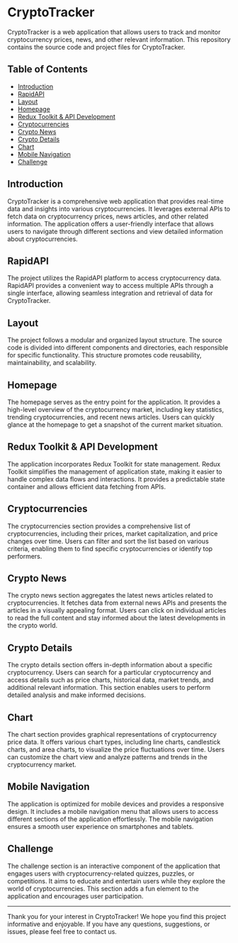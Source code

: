 # CryptoTracker

CryptoTracker is a web application that allows users to track and monitor cryptocurrency prices, news, and other relevant information. This repository contains the source code and project files for CryptoTracker.

## Table of Contents

- [Introduction](#introduction)
- [RapidAPI](#rapidapi)
- [Layout](#layout)
- [Homepage](#homepage)
- [Redux Toolkit & API Development](#redux-toolkit--api-development)
- [Cryptocurrencies](#cryptocurrencies)
- [Crypto News](#crypto-news)
- [Crypto Details](#crypto-details)
- [Chart](#chart)
- [Mobile Navigation](#mobile-navigation)
- [Challenge](#challenge)

## Introduction

CryptoTracker is a comprehensive web application that provides real-time data and insights into various cryptocurrencies. It leverages external APIs to fetch data on cryptocurrency prices, news articles, and other related information. The application offers a user-friendly interface that allows users to navigate through different sections and view detailed information about cryptocurrencies.

## RapidAPI

The project utilizes the RapidAPI platform to access cryptocurrency data. RapidAPI provides a convenient way to access multiple APIs through a single interface, allowing seamless integration and retrieval of data for CryptoTracker.

## Layout

The project follows a modular and organized layout structure. The source code is divided into different components and directories, each responsible for specific functionality. This structure promotes code reusability, maintainability, and scalability.

## Homepage

The homepage serves as the entry point for the application. It provides a high-level overview of the cryptocurrency market, including key statistics, trending cryptocurrencies, and recent news articles. Users can quickly glance at the homepage to get a snapshot of the current market situation.

## Redux Toolkit & API Development

The application incorporates Redux Toolkit for state management. Redux Toolkit simplifies the management of application state, making it easier to handle complex data flows and interactions. It provides a predictable state container and allows efficient data fetching from APIs.

## Cryptocurrencies

The cryptocurrencies section provides a comprehensive list of cryptocurrencies, including their prices, market capitalization, and price changes over time. Users can filter and sort the list based on various criteria, enabling them to find specific cryptocurrencies or identify top performers.

## Crypto News

The crypto news section aggregates the latest news articles related to cryptocurrencies. It fetches data from external news APIs and presents the articles in a visually appealing format. Users can click on individual articles to read the full content and stay informed about the latest developments in the crypto world.

## Crypto Details

The crypto details section offers in-depth information about a specific cryptocurrency. Users can search for a particular cryptocurrency and access details such as price charts, historical data, market trends, and additional relevant information. This section enables users to perform detailed analysis and make informed decisions.

## Chart

The chart section provides graphical representations of cryptocurrency price data. It offers various chart types, including line charts, candlestick charts, and area charts, to visualize the price fluctuations over time. Users can customize the chart view and analyze patterns and trends in the cryptocurrency market.

## Mobile Navigation

The application is optimized for mobile devices and provides a responsive design. It includes a mobile navigation menu that allows users to access different sections of the application effortlessly. The mobile navigation ensures a smooth user experience on smartphones and tablets.

## Challenge

The challenge section is an interactive component of the application that engages users with cryptocurrency-related quizzes, puzzles, or competitions. It aims to educate and entertain users while they explore the world of cryptocurrencies. This section adds a fun element to the application and encourages user participation.

---

Thank you for your interest in CryptoTracker! We hope you find this project informative and enjoyable. If you have any questions, suggestions, or issues, please feel free to contact us.
